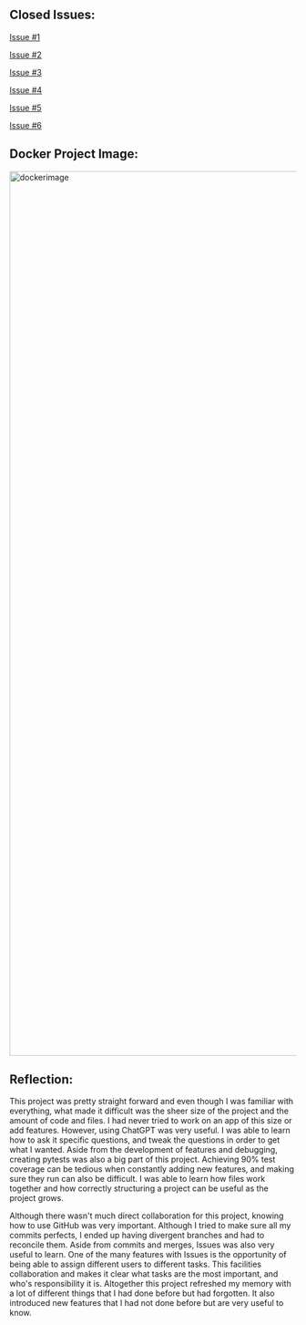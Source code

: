 <h2>Closed Issues:</h2>

[Issue #1](https://github.com/cr432/event_manager/issues/1)

[Issue #2](https://github.com/cr432/event_manager/issues/3)

[Issue #3](https://github.com/cr432/event_manager/issues/5)

[Issue #4](https://github.com/cr432/event_manager/issues/7)

[Issue #5](https://github.com/cr432/event_manager/issues/9)

[Issue #6](https://github.com/cr432/event_manager/issues/11)

<h2>Docker Project Image:</h2>

<img width="1552" alt="dockerimage" src="https://github.com/cr432/event_manager/assets/114003161/f015e46a-4804-41b8-8936-dad0ddbd0a34">

<h2>Reflection:</h2>

This project was pretty straight forward and even though I was familiar with everything, what made it difficult was the sheer size of the project and the amount of code and files. I 
had never tried to work on an app of this size or add features. However, using ChatGPT was very useful. I was able to learn how to ask it specific questions, and tweak the questions in 
order to get what I wanted. Aside from the development of features and debugging, creating pytests was also a big part of this project. Achieving 90% test coverage can be tedious when 
constantly adding new features, and making sure they run can also be difficult. I was able to learn how files work together and how correctly structuring a project can be useful as the
project grows.

Although there wasn't much direct collaboration for this project, knowing how to use GitHub was very important. Although I tried to make sure all my commits perfects, I ended up having
divergent branches and had to reconcile them. Aside from commits and merges, Issues was also very useful to learn. One of the many features with Issues is the opportunity of
being able to assign different users to different tasks. This facilities collaboration and makes it clear what tasks are the most important, and who's responsibility it is. Altogether
this project refreshed my memory with a lot of different things that I had done before but had forgotten. It also introduced new features that I had not done before but are very useful
to know.
